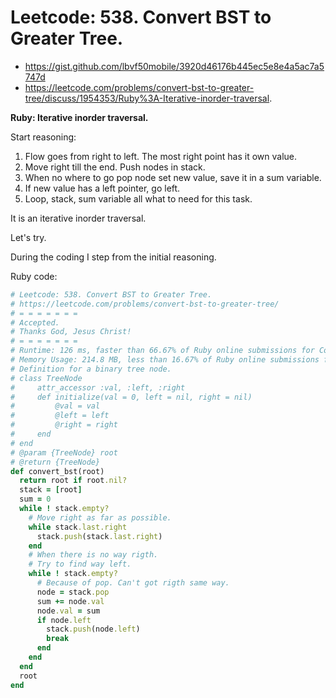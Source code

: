 # Leetcode: 538. Convert BST to Greater Tree.

- https://gist.github.com/lbvf50mobile/3920d46176b445ec5e8e4a5ac7a5747d
- https://leetcode.com/problems/convert-bst-to-greater-tree/discuss/1954353/Ruby%3A-Iterative-inorder-traversal.

**Ruby: Iterative inorder traversal.**

Start reasoning:  
 
1. Flow goes from right to left. The most right point has it own value.
2. Move right till the end. Push nodes in stack.
3. When no where to go pop node set new value, save it in a sum variable.
4. If new value has a left pointer, go left.
5. Loop, stack, sum variable all what to need for this task.

It is an iterative inorder traversal.

Let's try.

During the coding I step from the initial reasoning.

Ruby code:
```Ruby
# Leetcode: 538. Convert BST to Greater Tree.
# https://leetcode.com/problems/convert-bst-to-greater-tree/
# = = = = = = =
# Accepted.
# Thanks God, Jesus Christ!
# = = = = = = =
# Runtime: 126 ms, faster than 66.67% of Ruby online submissions for Convert BST to Greater Tree.
# Memory Usage: 214.8 MB, less than 16.67% of Ruby online submissions for Convert BST to Greater Tree.
# Definition for a binary tree node.
# class TreeNode
#     attr_accessor :val, :left, :right
#     def initialize(val = 0, left = nil, right = nil)
#         @val = val
#         @left = left
#         @right = right
#     end
# end
# @param {TreeNode} root
# @return {TreeNode}
def convert_bst(root)
  return root if root.nil?
  stack = [root]
  sum = 0
  while ! stack.empty?
    # Move right as far as possible.
    while stack.last.right
      stack.push(stack.last.right)
    end
    # When there is no way rigth.
    # Try to find way left.
    while ! stack.empty?
      # Because of pop. Can't got rigth same way.
      node = stack.pop  
      sum += node.val
      node.val = sum
      if node.left
        stack.push(node.left)
        break
      end
    end
  end
  root
end

```
